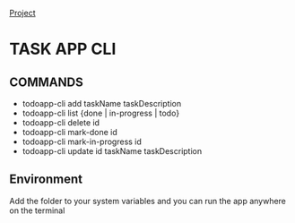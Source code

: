 [Project](https://roadmap.sh/projects/task-tracker)
# TASK APP CLI 

## COMMANDS
- todoapp-cli add taskName taskDescription
- todoapp-cli list {done | in-progress | todo}
- todoapp-cli delete id
- todoapp-cli mark-done id
- todoapp-cli mark-in-progress id
- todoapp-cli update id taskName taskDescription


## Environment
Add the folder to your system variables and you can run the app anywhere on the terminal
